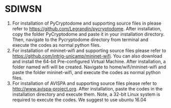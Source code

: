 # SDIWSN
1) For installation of PyCryptodome and supporting source files in please refer to https://github.com/Legrandin/pycryptodome. After installation, copy the folder PyCryptodome and paste it in your installation directory. Then, navigate to the Pycryptodome directory from terminal and execute the codes as normal python files.
2) For installation of mininet-wifi and supporting source files please refer to https://github.com/intrig-unicamp/mininet-wifi. You can also download and install the 64-bit Pre-configured Virtual Machine. After installation, a folder named wifi will be created. Navigate to home/wifi/mininet-wifi and paste the folder mininet-wifi, and execute the codes as normal python files.
4) For installation of AVISPA and supporting source files please refer to http://www.avispa-project.org. After installation, paste the codes in the installation directory and execute them. Note, a 32-bit Linux system is required to execute the codes. We suggest to use ubuntu 16.04
